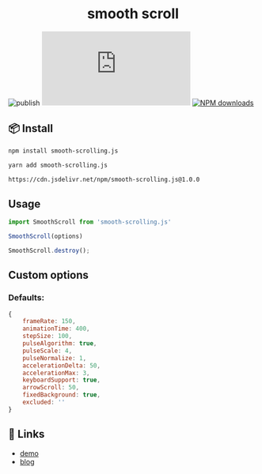 <h1 align="center">smooth scroll</h1>



![publish](https://github.com/Kshao123/smoothScroll/workflows/publish/badge.svg?event=push) [![](https://flat.badgen.net/npm/v/smooth-scrolling.js?icon=npm)](https://www.npmjs.com/package/smooth-scrolling.js)  [![NPM downloads](http://img.shields.io/npm/dm/smooth-scrolling.js.svg?style=flat-square)](http://npmjs.com/smooth-scrolling.js)


## 📦 Install

```bash
npm install smooth-scrolling.js
```

```bash
yarn add smooth-scrolling.js
```
```bash
https://cdn.jsdelivr.net/npm/smooth-scrolling.js@1.0.0
```

## Usage

```javascript
import SmoothScroll from 'smooth-scrolling.js'

SmoothScroll(options)

SmoothScroll.destroy();
```

## Custom options

### Defaults:

```javascript
{
	frameRate: 150,
	animationTime: 400,
	stepSize: 100,
	pulseAlgorithm: true,
	pulseScale: 4,
	pulseNormalize: 1,
	accelerationDelta: 50,
	accelerationMax: 3,
	keyboardSupport: true,
	arrowScroll: 50,
	fixedBackground: true,
	excluded: ''
}
```

## 🔗 Links

- [demo](http://ksh7.com/2022/03/16/smooth-scroll/)
- [blog](https://ksh7.com/)
